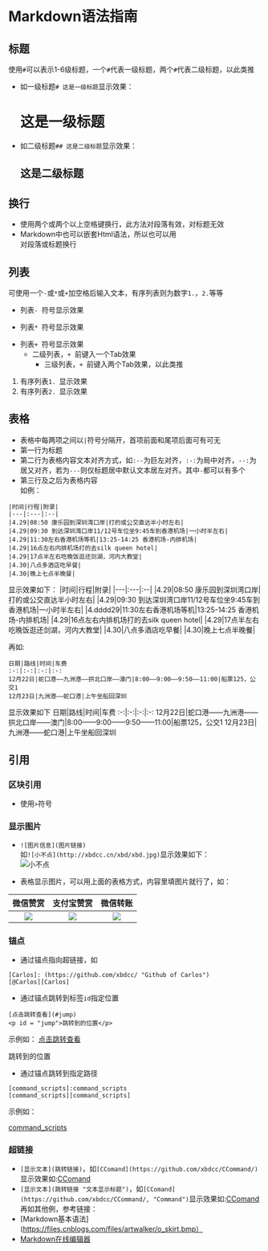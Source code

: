 # Markdown语法指南

## 标题
使用`#`可以表示1-6级标题，一个`#`代表一级标题，两个`#`代表二级标题，以此类推
- 如一级标题`# 这是一级标题`显示效果：
  # 这是一级标题
- 如二级标题`## 这是二级标题`显示效果：
  ## 这是二级标题

## 换行
- 使用两个或两个以上空格键换行，此方法对段落有效，对标题无效
- Markdown中也可以嵌套Html语法，所以也可以用<br>对段落或标题换行

## 列表
可使用一个`-`或`*`或`+`加空格后输入文本，有序列表则为数字`1.`，`2.`等等
- 列表`- `符号显示效果
* 列表`* `符号显示效果
+ 列表`+ `符号显示效果
  + 二级列表，`+ `前键入一个Tab效果
    + 三级列表，`+ `前键入两个Tab效果，以此类推
    
1. 有序列表`1. `显示效果
2. 有序列表`2. `显示效果

## 表格
- 表格中每两项之间以`|`符号分隔开，首项前面和尾项后面可有可无
- 第一行为标题
- 第二行为表格内容文本对齐方式，如`:--`为巨左对齐，`:-:`为局中对齐，`--:`为居又对齐，若为`---`则仅标题居中默认文本居左对齐。其中`-`都可以有多个
- 第三行及之后为表格内容   
如例：
```
|时间|行程|附录|
|---|:---|:--|
|4.29|08:50 康乐园到深圳湾口岸|打的或公交直达半小时左右|
|4.29|09:30 到达深圳湾口岸11/12号车位坐9:45车到香港机场|一小时半左右|
|4.29|11:30左右香港机场等机|13:25-14:25 香港机场-内排机场|
|4.29|16点左右内排机场打的去silk queen hotel|
|4.29|17点半左右吃晚饭逛还剑湖，河内大教堂|
|4.30|八点多酒店吃早餐|
|4.30|晚上七点半晚餐|
```
显示效果如下：
|时间|行程|附录|
|---|:---|:--|
|4.29|08:50 康乐园到深圳湾口岸|打的或公交直达半小时左右|
|4.29|09:30 到达深圳湾口岸11/12号车位坐9:45车到香港机场|一小时半左右|
|4.dddd29|11:30左右香港机场等机|13:25-14:25 香港机场-内排机场|
|4.29|16点左右内排机场打的去silk queen hotel|
|4.29|17点半左右吃晚饭逛还剑湖，河内大教堂|
|4.30|八点多酒店吃早餐|
|4.30|晚上七点半晚餐|

再如:  
```
日期|路线|时间|车费
:-:|:-:|:-:|:-:
12月22日|蛇口港——九洲港——拱北口岸——澳门|8:00——9:00——9:50——11:00|船票125，公交1
12月23日|九洲港——蛇口港|上午坐船回深圳
```

显示效果如下
日期|路线|时间|车费
:-:|:-:|:-:|:-:
12月22日|蛇口港——九洲港——拱北口岸——澳门|8:00——9:00——9:50——11:00|船票125，公交1
12月23日|九洲港——蛇口港|上午坐船回深圳

## 引用
### 区块引用
- 使用`>`符号

### 显示图片
- `![图片信息](图片链接)`  
如`![小不点](http://xbdcc.cn/xbd/xbd.jpg)`显示效果如下：  
![小不点](http://xbdcc.cn/xbd/xbd.jpg)

- 表格显示图片，可以用上面的表格方式，内容里填图片就行了，如：

|微信赞赏|支付宝赞赏|微信转账|
|:-:|:-:|:-:|
|![](http://xbdcc.cn/xbd/img/GrabRedEnvelope/wechat_reward.jpg) | ![](http://xbdcc.cn/xbd/img/GrabRedEnvelope/alipay.jpg)| ![](http://xbdcc.cn/xbd/img/GrabRedEnvelope/wechat.jpg)|



### 锚点
- 通过锚点指向超链接，如
```
[Carlos]: (https://github.com/xbdcc/ "Github of Carlos")
[@Carlos][Carlos]
```

- 通过锚点跳转到标签`id`指定位置 
```
[点击跳转查看](#jump)
<p id = "jump">跳转到的位置</p>
```
示例如：
[点击跳转查看](#jump)    
<p id = "jump">跳转到的位置</p>

- 通过锚点跳转到指定路径
```
[command_scripts]:command_scripts    
[command_scripts][command_scripts]
```

示例如：   

[command_scripts]:command_scripts    
[command_scripts][command_scripts]

### 超链接
- `[显示文本](跳转链接)`，如`[CComand](https://github.com/xbdcc/CCommand/)`显示效果如:[CComand](https://github.com/xbdcc/CCommand/)    
- `[显示文本](跳转链接 "文本显示标题")`，如`[CComand](https://github.com/xbdcc/CCommand/, "Command")`显示效果如:[CComand](https://github.com/xbdcc/CCommand/ "Command")    
再如其他例，参考链接：  
- [Markdown基本语法](https://files.cnblogs.com/files/artwalker/o_skirt.bmp）
- [Markdown在线编辑器](http://www.mdeditor.com/)



